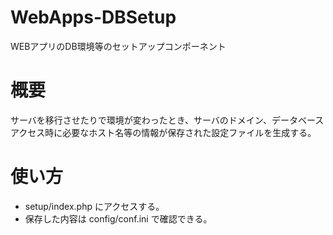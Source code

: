 # WebApps-DBSetup
WEBアプリのDB環境等のセットアップコンポーネント

# 概要  
サーバを移行させたりで環境が変わったとき、サーバのドメイン、データベースアクセス時に必要なホスト名等の情報が保存された設定ファイルを生成する。

# 使い方
- setup/index.php にアクセスする。
- 保存した内容は config/conf.ini で確認できる。
